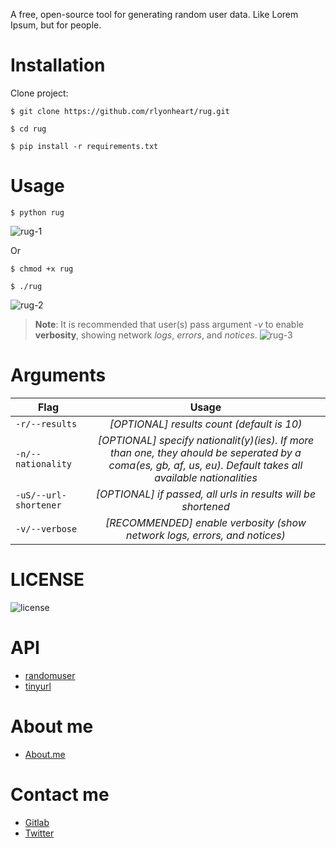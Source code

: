 A free, open-source tool for generating random user data. Like Lorem Ipsum, but for people.

# Installation
Clone project:
```
$ git clone https://github.com/rlyonheart/rug.git
```

```
$ cd rug
```

```
$ pip install -r requirements.txt
```

# Usage
```
$ python rug
```
![rug-1](https://user-images.githubusercontent.com/74001397/144922076-f5be9619-26fa-4fbc-be77-038dbd23dbe7.gif)


Or 
```
$ chmod +x rug
```

```
$ ./rug
```
![rug-2](https://user-images.githubusercontent.com/74001397/144921671-79610c29-d694-4cdb-b77d-35c598af7f80.gif)


> **Note**: It is recommended that user(s) pass argument *-v* to enable **verbosity**, showing network *logs*, *errors*, and *notices*.
![rug-3](https://user-images.githubusercontent.com/74001397/144922475-fbde51d8-d74c-4fd0-9a9a-f08461315d60.gif)


# Arguments
| Flag          | Usage|
| ------------- |:---------:|
| <code>-r/--results</code>      |   *[OPTIONAL] results count (default is 10)*  |
| <code>-n/--nationality</code>  |  *[OPTIONAL] specify nationalit(y)(ies). If more than one, they ahould be seperated by a coma(es, gb, af, us, eu). Default takes all available nationalities*  |
| <code>-uS/--url-shortener</code>  |  *[OPTIONAL] if passed, all urls in results will be shortened*  |
| <code>-v/--verbose</code>  |  *[RECOMMENDED] enable verbosity (show network logs, errors, and notices)*  |

# LICENSE
![license](https://user-images.githubusercontent.com/74001397/137917929-2f2cdb0c-4d1d-4e4b-9f0d-e01589e027b5.png)

# API
* [randomuser](https://randomuser.me)
* [tinyurl](https://tinyurl.com)

# About me
* [About.me](https://about.me/rlyonheart)

# Contact me
* [Gitlab](https://gitlab.com/rlyonheart)
* [Twitter](https://twitter.com/rly0nheart)
